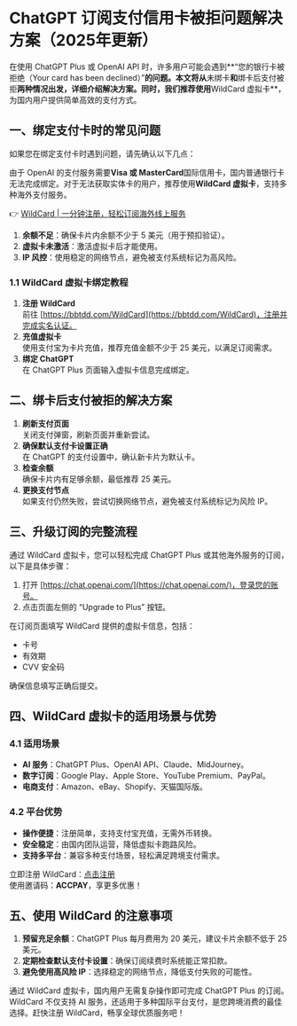 # ChatGPT 订阅支付信用卡被拒问题解决方案（2025年更新）

在使用 ChatGPT Plus 或 OpenAI API 时，许多用户可能会遇到**“您的银行卡被拒绝（Your card has been declined）”**的问题。本文将从**未绑卡**和**绑卡后支付被拒**两种情况出发，详细介绍解决方案。同时，我们推荐使用**WildCard 虚拟卡**，为国内用户提供简单高效的支付方式。

## 一、绑定支付卡时的常见问题

如果您在绑定支付卡时遇到问题，请先确认以下几点：

由于 OpenAI 的支付服务需要**Visa 或 MasterCard**国际信用卡，国内普通银行卡无法完成绑定。对于无法获取实体卡的用户，推荐使用**WildCard 虚拟卡**，支持多种海外支付服务。

👉 [WildCard | 一分钟注册，轻松订阅海外线上服务](https://bbtdd.com/WildCard)

1. **余额不足**：确保卡片内余额不少于 5 美元（用于预扣验证）。
2. **虚拟卡未激活**：激活虚拟卡后才能使用。
3. **IP 风控**：使用稳定的网络节点，避免被支付系统标记为高风险。

### 1.1 WildCard 虚拟卡绑定教程

1. **注册 WildCard**  
   前往 [https://bbtdd.com/WildCard](https://bbtdd.com/WildCard)，注册并完成实名认证。
2. **充值虚拟卡**  
   使用支付宝为卡片充值，推荐充值金额不少于 25 美元，以满足订阅需求。
3. **绑定 ChatGPT**  
   在 ChatGPT Plus 页面输入虚拟卡信息完成绑定。

## 二、绑卡后支付被拒的解决方案

1. **刷新支付页面**  
   关闭支付弹窗，刷新页面并重新尝试。
2. **确保默认支付卡设置正确**  
   在 ChatGPT 的支付设置中，确认新卡片为默认卡。
3. **检查余额**  
   确保卡片内有足够余额，最低推荐 25 美元。
4. **更换支付节点**  
   如果支付仍然失败，尝试切换网络节点，避免被支付系统标记为风险 IP。

## 三、升级订阅的完整流程

通过 WildCard 虚拟卡，您可以轻松完成 ChatGPT Plus 或其他海外服务的订阅，以下是具体步骤：

1. 打开 [https://chat.openai.com/](https://chat.openai.com/)，登录您的账号。
2. 点击页面左侧的 “Upgrade to Plus” 按钮。

在订阅页面填写 WildCard 提供的虚拟卡信息，包括：

- 卡号
- 有效期
- CVV 安全码

确保信息填写正确后提交。

## 四、WildCard 虚拟卡的适用场景与优势

### 4.1 适用场景

- **AI 服务**：ChatGPT Plus、OpenAI API、Claude、MidJourney。
- **数字订阅**：Google Play、Apple Store、YouTube Premium、PayPal。
- **电商支付**：Amazon、eBay、Shopify、天猫国际版。

### 4.2 平台优势

- **操作便捷**：注册简单，支持支付宝充值，无需外币转换。
- **安全稳定**：由国内团队运营，降低虚拟卡跑路风险。
- **支持多平台**：兼容多种支付场景，轻松满足跨境支付需求。

立即注册 WildCard：[点击注册](https://bbtdd.com/WildCard)  
使用邀请码：**ACCPAY**，享更多优惠！

## 五、使用 WildCard 的注意事项

1. **预留充足余额**：ChatGPT Plus 每月费用为 20 美元，建议卡片余额不低于 25 美元。
2. **定期检查默认支付卡设置**：确保订阅续费时系统能正常扣款。
3. **避免使用高风险 IP**：选择稳定的网络节点，降低支付失败的可能性。

通过 WildCard 虚拟卡，国内用户无需复杂操作即可完成 ChatGPT Plus 的订阅。WildCard 不仅支持 AI 服务，还适用于多种国际平台支付，是您跨境消费的最佳选择。赶快注册 WildCard，畅享全球优质服务吧！